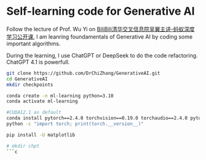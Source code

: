 # Self-learning code for Generative AI
Follow the lecture of Prof. Wu Yi on [BiliBili清华交叉信息院吴翼主讲-蚂蚁深度学习公开课](https://www.bilibili.com/video/BV1yFXWY1E7t/?share_source=copy_web&vd_source=992a5013db1a9bf76d72a0742386a522), I am leanring foundamentals of Generative AI by coding some important algorithms. 

During the learning, I use ChatGPT or DeepSeek to do the code refactoring. ChatGPT 4.1 is powerfull. 

```bash
git clone https://github.com/DrChiZhang/GenerativeAI.git
cd GenerativeAI 
mkdir checkpoints

conda create -n ml-learning python=3.10
conda activate ml-learning

#CUDA12.1 as default
conda install pytorch==2.4.0 torchvision==0.19.0 torchaudio==2.4.0 pytorch-cuda=12.1 -c pytorch -c nvidia
python -c "import torch; print(torch.__version__)"

pip install -U matplotlib

# mkdir chpt
```c